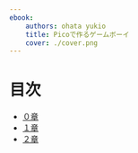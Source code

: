 ```yaml
---
ebook:
    authors: ohata yukio
    title: Picoで作るゲームボーイ
    cover: ./cover.png
---
```


# 目次
- [０章](/chapter0/chapter0-01.md)
- [１章](/chapter1/chapter1-01.md)
- [２章](/chapter2/chapter2-01.md)